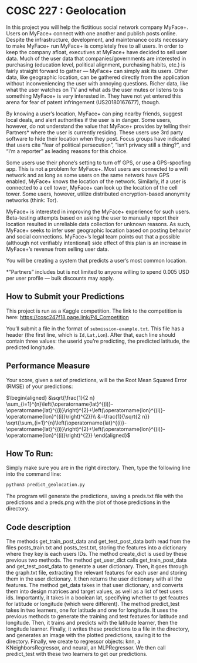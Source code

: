 # COSC 227 : Geolocation

In this project you will help the fictitious social network company MyFace+. Users on MyFace+ connect with one another and publish posts online. Despite the infrastructure, development, and maintenance costs necessary to make MyFace+ run MyFace+ is completely free to all users. In order to keep the company afloat, executives at MyFace+ have decided to sell user data. Much of the user data that companies/governments are interested in purchasing (education level, political alignment, purchasing habits, etc.) is fairly straight forward to gather — MyFace+ can simply ask its users. Other data, like geographic location, can be gathered directly from the application without inconveniencing the user with annoying questions. Richer data, like what the user watches on TV and what ads the user mutes or listens to is something MyFace+ is very interested in. They have not yet entered this arena for fear of patent infringement (US20180167677), though.

By knowing a user’s location, MyFace+ can ping nearby friends, suggest local deals, and alert authorities if the user is in danger. Some users, however, do not understand the value that MyFace+ provides by telling their Partners* where the user is currently residing. These users use 3rd party software to hide their location when they post. Focus groups have indicated that users cite “fear of political persecution”, “isn’t privacy still a thing?”, and “I’m a reporter” as leading reasons for this choice. 

Some users use their phone’s setting to turn off GPS, or use a GPS-spoofing app. This is not a problem for MyFace+. Most users are connected to a wifi network and as long as some users on the same network have GPS enabled, MyFace+ knows the location of the network. Similarly, if a user is connected to a cell tower, MyFace+ can look up the location of the cell tower. Some users, however, utilize distributed encryption-based anonymity networks (think: Tor).

MyFace+ is interested in improving the MyFace+ experience for such users. Beta-testing attempts based on asking the user to manually report their location resulted in unreliable data collection for unknown reasons. As such, MyFace+ seeks to infer user geographic location based on posting behavior and social connections. MyFace+’s legal team points out that a possible (although not verifiably intentional) side effect of this plan is an increase in MyFace+’s revenue from selling user data. 

You will be creating a system that predicts a user’s most common location.

*”Partners” includes but is not limited to anyone willing to spend 0.005 USD per user profile — bulk discounts may apply.

## How to Submit your Predictions

This project is run as a Kaggle competition.
The link to the competition is here:  https://cosc247f18.page.link/P4_Competition

You’ll submit a file in the format of `submission-example.txt`. This file has a header (the first line, which is `Id,Lat,Lon`). After that, each line should contain three values: the userid you’re predicting, the predicted latitude, the predicted longitude.


## Performance Measure

Your score, given a set of predictions, will be the Root Mean Squared Error (RMSE) of your predictions:


$\begin{aligned}
&\sqrt{\frac{1}{2 n} \sum_{i=1}^{n}\left(\operatorname{lat}^{(i)}-\operatorname{lat}^{(i)}\right)^{2}+\left(\operatorname{lon}^{(i)}-\operatorname{lon}^{(i)}\right)^{2}}\\
&=\frac{1}{\sqrt{2 n}} \sqrt{\sum_{i=1}^{n}\left(\operatorname{lat}^{(i)}-\operatorname{lat}^{(i)}\right)^{2}+\left(\operatorname{lon}^{(i)}-\operatorname{lon}^{(i)}\right)^{2}}
\end{aligned}$


## How To Run:

Simply make sure you are in the right directory. Then, type the following line into the command line:

```bash    
python3 predict_geolocation.py
```
The program will generate the predictions, saving a preds.txt file with the predictions and a preds.png with the plot of those predictions in the directory.

## Code description

The methods get_train_post_data and get_test_post_data both read from the files posts_train.txt and posts_test.txt, storing the features into a dictionary where they key is each users IDs.
    The method create_dict is used by these previous two methods.
    The method get_user_dict calls get_train_post_data and get_test_post_data to generate a user dictionary. Then, it goes through the graph.txt file, extracting the relevant features for each user and storing them in the user dictionary. It then returns the user dictionary with all the features.
    The method get_data takes in that user dictionary, and converts them into design matrices and target values, as well as a list of test users ids. Importantly, it takes in a boolean lat, specifying whether to get feautres for latitude or longitude (which were different).
    The method predict_test takes in two learners, one for latitude and one for longitude. It uses the previous methods to generate the training and test features for latitude and longitude. Then, it trains and predicts with the latitude learner, then the longitude learner. Finally, it writes these predictions to a file in the directory, and generates an image with the plotted predictions, saving it to the directory.
    Finally, we create to regressor objects: knn, a KNeighborsRegressor, and neural, an MLPRegressor. We then call predict_test with these two learners to get our predictions.